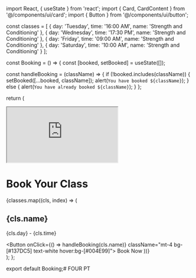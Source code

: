import React, { useState } from 'react';
import { Card, CardContent } from '@/components/ui/card';
import { Button } from '@/components/ui/button';

const classes = [
  { day: 'Tuesday', time: '16:00 AM', name: 'Strength and Conditioning' },
  { day: 'Wednesday', time: '17:30 PM', name: 'Strength and Conditioning' },
  { day: 'Friday', time: '09:00 AM', name: 'Strength and Conditioning' },
  { day: 'Saturday', time: '10:00 AM', name: 'Strength and Conditioning' }
];

const Booking = () => {
  const [booked, setBooked] = useState([]);

  const handleBooking = (className) => {
    if (!booked.includes(className)) {
      setBooked([...booked, className]);
      alert(`You have booked ${className}`);
    } else {
      alert(`You have already booked ${className}`);
    }
  };

  return (
    <div className="min-h-screen bg-gray-100 p-4">
      <div className="w-full max-w-4xl mx-auto mb-8">
        <iframe 
          src="https://book.squareup.com/appointments/a4hrnmy6ncmnxt/location/LF954PK0WT3Y2/availability" 
          className="w-full h-[800px] rounded-2xl shadow-lg border-0"
          title="Square Booking"
          loading="lazy"
        ></iframe>
      </div>
      <h1 className="text-3xl font-bold text-center text-[#137DC5] mb-8">Book Your Class</h1>
      <div className="grid grid-cols-1 md:grid-cols-2 lg:grid-cols-3 gap-6">
        {classes.map((cls, index) => (
          <Card key={index} className="bg-white rounded-2xl shadow-lg p-4">
            <CardContent>
              <h2 className="text-xl font-semibold text-[#004E99]">{cls.name}</h2>
              <p className="text-gray-600">{cls.day} - {cls.time}</p>
              <Button 
                onClick={() => handleBooking(cls.name)} 
                className="mt-4 bg-[#137DC5] text-white hover:bg-[#004E99]">
                Book Now
              </Button>
            </CardContent>
          </Card>
        ))}
      </div>
    </div>
  );
};

export default Booking;# FOUR
PT
